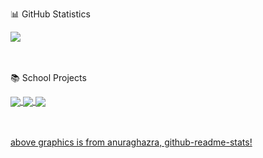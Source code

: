 📊 GitHub Statistics

<a href="https://github.com/pinkchocoa">
<img align="center" src="https://github-readme-stats.vercel.app/api?username=pinkchocoa&theme=tokyonight&show_icons=true&count_private=true&custom_title=&#9729;%20pinkchocoa%20&#9729;"/>
</a>


<br><br>
📚 School Projects

<a href="https://github.com/pinkchocoa/TraceTogether-Simulation">
<img align="center" src="https://github-readme-stats.vercel.app/api/pin/?username=pinkchocoa&repo=TraceTogether-Simulation&theme=tokyonight&show_icons=true"/>
</a>
<a href="https://github.com/pinkchocoa/CSC1010-VAI-Home-Automation">
<img align="center" src="https://github-readme-stats.vercel.app/api/pin/?username=pinkchocoa&repo=CSC1010-VAI-Home-Automation&theme=tokyonight&show_icons=true"/>
</a>
<a href="https://github.com/pinkchocoa/SIT-Time-Table-Grabber">
<img align="center" src="https://github-readme-stats.vercel.app/api/pin/?username=pinkchocoa&repo=SIT-Time-Table-Grabber&theme=tokyonight&show_icons=true"/>
</a>

<br><br>
<a href="https://github.com/anuraghazra/github-readme-stats">above graphics is from anuraghazra, github-readme-stats!</a>

<!--
**pinkchocoa/pinkchocoa** is a ✨ _special_ ✨ repository because its `README.md` (this file) appears on your GitHub profile.
![](https://github-readme-stats.vercel.app/api/top-langs/?username=pinkchocoa&theme=tokyonight&layout=compact&langs_count=10)
Here are some ideas to get you started:

- 🔭 I’m currently working on ...
- 🌱 I’m currently learning ...
- 👯 I’m looking to collaborate on ...
- 🤔 I’m looking for help with ...
- 💬 Ask me about ...
- 📫 How to reach me: ...
- 😄 Pronouns: ...
- ⚡ Fun fact: ...
-->
